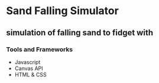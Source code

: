 # Sand Falling Simulator

## simulation of falling sand to fidget with

### Tools and Frameworks

- Javascript
- Canvas API
- HTML & CSS
